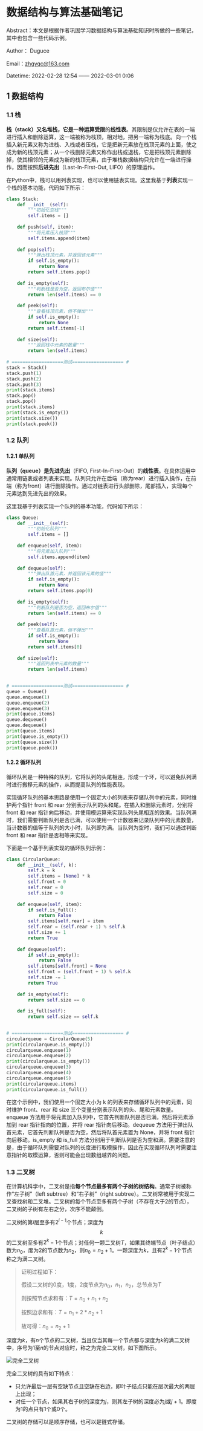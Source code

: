 # 数据结构与算法基础笔记

Abstract：本文是根据作者巩固学习数据结构与算法基础知识时所做的一些笔记，其中也包含一些代码示例。

Author： Duguce

Email：zhgyqc@163.com

Datetime:  2022-02-28 12:54 —— 2022-03-01 0:06



## 1 数据结构

### 1.1 栈

**栈（stack）**又名堆栈，它是一种**运算受限**的**线性表**。其限制是仅允许在表的一端进行插入和删除运算，这一端被称为栈顶，相对地，把另一端称为栈底。向一个栈插入新元素又称为进栈、入栈或者压栈，它是把新元素放在栈顶元素的上面，使之成为新的栈顶元素；从一个栈删除元素又称作出栈或退栈，它是把栈顶元素删除掉，使其相邻的元素成为新的栈顶元素，由于堆栈数据结构只允许在一端进行操作，因而按照**后进先出**（Last-In-First-Out, LIFO）的原理运作。

在Python中，栈可以用列表实现，也可以使用链表实现。这里我基于**列表**实现一个栈的基本功能，代码如下所示：

```python
class Stack:
    def __init__(self):
        """初始化空栈"""
        self.items = []
    
    def push(self, item):
        """将元素压入栈顶"""
        self.items.append(item)
    
    def pop(self):
        """弹出栈顶元素，并返回该元素"""
        if self.is_empty():
        	return None
        return self.items.pop()
    
    def is_empty(self):
        """判断栈是否为空，返回布尔值"""
        return len(self.items) == 0
    
    def peek(self):
        """查看栈顶元素，但不弹出"""
        if self.is_empty():
            return None
        return self.items[-1]
    
    def size(self):
        """返回栈中元素的数量"""
        return len(self.items)
    
# ===================测试=================== #
stack = Stack()
stack.push(1)
stack.push(2)
stack.push(3)
print(stack.items)
stack.pop()
stack.pop()
print(stack.items)
print(stack.is_empty())
print(stack.size())
print(stack.peek())
```

### 1.2 队列

#### 1.2.1 单队列

**队列（queue）**是**先进先出**（FIFO, First-In-First-Out）的**线性表**。在具体运用中通常用链表或者列表来实现。队列只允许在后端（称为rear）进行插入操作，在前端（称为front）进行删除操作。通过对链表进行头部删除，尾部插入，实现每个元素达到先进先出的效果。

这里我基于列表实现一个队列的基本功能，代码如下所示：

```python
class Queue:
    def __init__(self):
        """初始化队列"""
        self.items = []
    
    def enqueue(self, item):
        """将元素加入队列"""
        self.items.append(item)
   	
    def dequeue(self):
        """弹出队首元素，并返回该元素的值"""
        if self.is_empty():
            return None
        return self.items.pop(0)
    
    def is_empty(self):
        """判断队列是否为空，返回布尔值"""
        return len(self.items) == 0
    
    def peek(self):
        """查看队首元素，但不弹出"""
        if self.is_empty():
            return None
        return self.items[0]
    
    def size(self):
        """返回列表中元素的数量"""
        return len(self.items)

    
# ===================测试=================== #
queue = Queue()
queue.enqueue(1)
queue.enqueue(2)
queue.enqueue(3)
print(queue.items)
queue.dequeue()
queue.dequeue()
print(queue.items)
print(queue.is_empty())
print(queue.size())
print(queue.peek())
```

#### 1.2.2 循环队列

循环队列是一种特殊的队列，它将队列的头尾相连，形成一个环，可以避免队列满时进行搬移元素的操作，从而提高队列的性能表现。

实现循环队列的基本思路是使用一个固定大小的列表来存储队列中的元素，同时维护两个指针 front 和 rear 分别表示队列的头和尾。在插入和删除元素时，分别将 front 和 rear 指针向后移动，并使用模运算来实现队列头尾相连的效果。当队列满时，我们需要判断队列是否已满，可以使用一个计数器来记录队列中的元素数量，当计数器的值等于队列的大小时，队列即为满。当队列为空时，我们可以通过判断 front 和 rear 指针是否相等来实现。

下面是一个基于列表实现的循环队列示例：

```python
class CircularQueue:
    def __init__(self, k):
        self.k = k
        self.items = [None] * k
        self.front = 0
        self.rear = 0
        self.size = 0
    
    def enqueue(self, item):
        if self.is_full():
            return False
        self.items[self.rear] = item
        self.rear = (self.rear + 1) % self.k
        self.size += 1
        return True
    
    def dequeue(self):
        if self.is_empty():
            return False
        self.items[self.front] = None
        self.front = (self.front + 1) % self.k
        self.size -= 1
        return True
    
    def is_empty(self):
        return self.size == 0
    
    def is_full(self):
        return self.size == self.k
    

# ===================测试=================== #
circularqueue = CircularQueue(5)
print(circularqueue.is_empty())
circularqueue.enqueue(1)
circularqueue.enqueue(2)
print(circularqueue.is_empty())
circularqueue.enqueue(3)
circularqueue.enqueue(4)
circularqueue.enqueue(5)
print(circularqueue.items)
print(circularqueue.is_full())
```

在这个示例中，我们使用一个固定大小为 k 的列表来存储循环队列中的元素，同时维护 front、rear 和 size 三个变量分别表示队列的头、尾和元素数量。enqueue 方法用于将元素加入队列中，它首先判断队列是否已满，然后将元素添加到 rear 指针指向的位置，并将 rear 指针向后移动。dequeue 方法用于弹出队首元素，它首先判断队列是否为空，然后将队首元素置为 None，并将 front 指针向后移动。is_empty 和 is_full 方法分别用于判断队列是否为空和满。需要注意的是，由于循环队列需要对队列的长度进行取模操作，因此在实现循环队列时需要注意指针的取模运算，否则可能会出现数组越界的问题。

### 1.3 二叉树

在计算机科学中，二叉树是指**每个节点最多有两个子树的树结构**。通常子树被称作“左子树”（left subtree）和“右子树”（right subtree）。二叉树常被用于实现二叉查找树和二叉堆。二叉树的每个节点至多有两个子树（不存在大于2的节点），二叉树的子树有左右之分，次序不能颠倒。

二叉树的第$i$层至多有$2^{i-1}$个节点；深度为$$k$$的二叉树至多有$2^k-1$个节点；对任何一颗二叉树$T$，如果其终端节点（叶子结点）数为$n_0$，度为2的节点数为$n_2$，则$n_0=n_2+1$。一颗深度为$k$，且有$2^k-1$个节点称之为满二叉树。

> 证明过程如下：
>
> 假设二叉树的0度，1度，2度节点为$n_0$，$n_1$，$n_2$，总节点为$T$
>
> 则按照节点求和有：$T=n_0+n_1+n_2$
>
> 按照边求和有：$T=n_1+2*n_2+1$
>
> 故可得：$n_0=n_2+1$

深度为$k$，有$n$个节点的二叉树，当且仅当其每一个节点都与深度为$k$的满二叉树中，序号为1至$n$的节点对应时，称之为完全二叉树，如下图所示。

![完全二叉树](https://zhgyqc.oss-cn-hangzhou.aliyuncs.com/完全二叉树.JPG)

完全二叉树的具有如下特点：

- 只允许最后一层有空缺节点且空缺在右边，即叶子结点只能在层次最大的两层上出现；
- 对任一个节点，如果其右子树的深度为$j$，则其左子树的深度必为$j$或$j+1$。即度为1的点只有1个或0个。

二叉树的存储可以是顺序存储，也可以是链式存储。